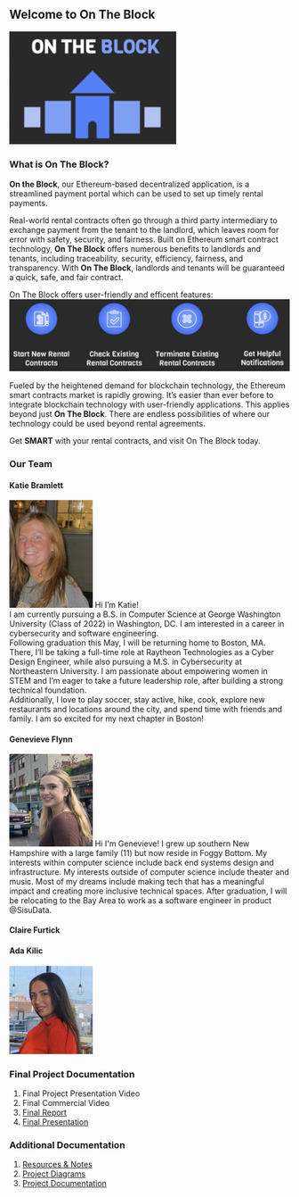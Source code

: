 ## Welcome to On The Block

<img src="https://github.com/katiebramlett/on-the-block/blob/main/project-docs/photos/OTB_LOGO.png" alt="On The Block Logo" width="300"/>

### What is On The Block?
**On the Block**, our Ethereum-based decentralized application, is a streamlined payment portal which can be used to set up timely rental payments.<br>

Real-world rental contracts often go through a third party intermediary to exchange payment from the tenant to the landlord, which leaves room for error with safety, security, and fairness. Built on Ethereum smart contract technology, **On The Block** offers numerous benefits to landlords and tenants, including traceability, security, efficiency, fairness, and transparency. With **On The Block**, landlords and tenants will be guaranteed a quick, safe, and fair contract.<br>

On The Block offers user-friendly and efficent features:<br>
<img src="https://github.com/katiebramlett/on-the-block/blob/main/project-docs/photos/FEATURES.png" alt="On The Block Features" width="600"/>

Fueled by the heightened demand for blockchain technology, the Ethereum smart contracts market is rapidly growing. It’s easier than ever before to integrate blockchain technology with user-friendly applications. This applies beyond just **On The Block**. There are endless possibilities of where our technology could be used beyond rental agreements.

Get **SMART** with your rental contracts, and visit On The Block today.

### Our Team
#### Katie Bramlett
<img src="https://github.com/katiebramlett/on-the-block/blob/main/project-docs/photos/KATIE.png" alt="Katie" width="150"/>
Hi I’m Katie!<br>
I am currently pursuing a B.S. in Computer Science at George Washington University (Class of 2022) in Washington, DC. I am interested in a career in cybersecurity and software engineering.<br>
Following graduation this May, I will be returning home to Boston, MA. There, I’ll be taking a full-time role at Raytheon Technologies as a Cyber Design Engineer, while also pursuing a M.S. in Cybersecurity at Northeastern University. I am passionate about empowering women in STEM and I’m eager to take a future leadership role, after building a strong technical foundation.<br>
Additionally, I love to play soccer, stay active, hike, cook, explore new restaurants and locations around the city, and spend time with friends and family. I am so excited for my next chapter in Boston!<br>

#### Genevieve Flynn
<img src="https://github.com/katiebramlett/on-the-block/blob/main/project-docs/photos/GENNY.png" alt="Genny" width="150"/>
Hi I'm Genevieve! I grew up southern New Hampshire with a large family (11) but now reside in Foggy Bottom. My interests within computer science include back end systems design and infrastructure. My interests outside of computer science include theater and music. Most of my dreams include making tech that has a meaningful impact and creating more inclusive technical spaces. After graduation, I will be relocating to the Bay Area to work as a software engineer in product @SisuData.<br>

#### Claire Furtick

#### Ada Kilic
<img src="https://github.com/katiebramlett/on-the-block/blob/main/project-docs/photos/ADA.png" alt="Ada" width="150"/>


### Final Project Documentation
1. Final Project Presentation Video
2. Final Commercial Video
3. [Final Report](https://github.com/katiebramlett/on-the-block/blob/main/project-docs/Team%205%20Final%20Report.pdf)
4. [Final Presentation](https://github.com/katiebramlett/on-the-block/blob/main/project-docs/Team%205%20Final%20Presentation.pdf)

### Additional Documentation
1. [Resources & Notes](https://github.com/katiebramlett/on-the-block/tree/main/project-docs/resources)
2. [Project Diagrams](https://github.com/katiebramlett/on-the-block/tree/main/project-docs/diagrams)
3. [Project Documentation](https://github.com/katiebramlett/on-the-block/tree/main/project-docs)
